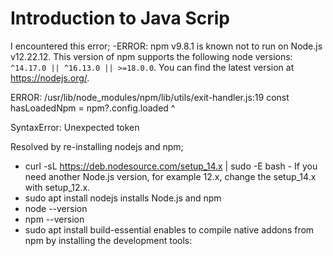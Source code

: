 # Introduction to Java Scrip

I encountered this error;
-ERROR: npm v9.8.1 is known not to run on Node.js v12.22.12.  This version of npm supports the following node versions: `^14.17.0 || ^16.13.0 || >=18.0.0`. You can find the latest version at https://nodejs.org/.

ERROR:
/usr/lib/node_modules/npm/lib/utils/exit-handler.js:19
  const hasLoadedNpm = npm?.config.loaded
                           ^

SyntaxError: Unexpected token

Resolved by re-installing nodejs and npm;
- curl -sL https://deb.nodesource.com/setup_14.x | sudo -E bash -
If you need another Node.js version, for example 12.x, change the setup_14.x with setup_12.x.
- sudo apt install nodejs
installs Node.js and npm
- node --version
- npm --version
- sudo apt install build-essential
enables to compile native addons from npm by installing the development tools:

